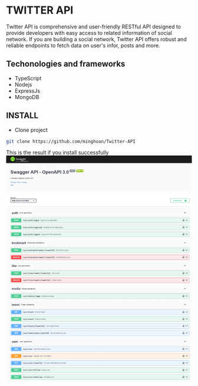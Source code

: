 # TWITTER API
Twitter API is comprehensive and user-friendly RESTful API designed to provide developers with easy access to related information of social network. If you are building a social network, Twitter API offers robust and reliable endpoints to fetch data on user's infor, posts and more.
## Techonologies and frameworks
* TypeScript
* Nodejs
* ExpressJs
* MongoDB
## INSTALL
* Clone project
```bash
git clone https://github.com/minghoan/Twitter-API
```
This is the result if you install successfully
![alt text](image.png)